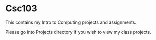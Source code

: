 # Csc103
This contains my Intro to Computing projects and assignments.

Please go into Projects directory if you wish to view my class projects.
